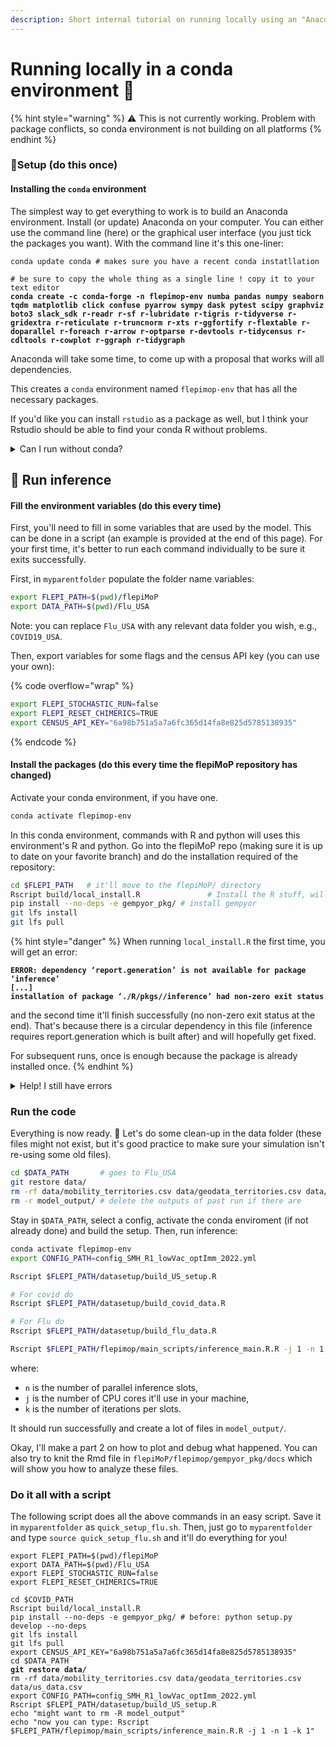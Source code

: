 ```yaml
---
description: Short internal tutorial on running locally using an "Anaconda" environment.
---
```


# Running locally in a conda environment 🐍



{% hint style="warning" %}
:warning: This is not currently working. Problem with package conflicts, so conda environment is not building on all platforms
{% endhint %}

### 🧱Setup (do this once)

#### Installing the `conda` environment

The simplest way to get everything to work is to build an Anaconda environment. Install (or update) Anaconda on your computer. You can either use the command line (here) or the graphical user interface (you just tick the packages you want). With the command line it's this one-liner:

<pre class="language-bash" data-overflow="wrap"><code class="lang-bash">conda update conda # makes sure you have a recent conda instatllation

# be sure to copy the whole thing as a single line ! copy it to your text editor
<strong>conda create -c conda-forge -n flepimop-env numba pandas numpy seaborn tqdm matplotlib click confuse pyarrow sympy dask pytest scipy graphviz boto3 slack_sdk r-readr r-sf r-lubridate r-tigris r-tidyverse r-gridextra r-reticulate r-truncnorm r-xts r-ggfortify r-flextable r-doparallel r-foreach r-arrow r-optparse r-devtools r-tidycensus r-cdltools r-cowplot r-ggraph r-tidygraph
</strong></code></pre>

Anaconda will take some time, to come up with a proposal that works will all dependencies.&#x20;

This creates a `conda` environment named `flepimop-env` that has all the necessary packages. &#x20;

If you'd like you can install `rstudio` as a package as well, but I think your Rstudio should be able to find your conda R without problems.

<details>

<summary>Can I run without conda?</summary>

Anaconda is the most reproducible way to run our model. However, you can still proceed without it. You can just carry on with the steps below without creating an environment.

**How to do it?** Just skip every line starting with `conda` and do not use the `--no-deps` flag when installing gempyor (so pip will install the dependencies). When running `local_install.R` there may be failures because some packages are missing. Install them as you usually do from R. The rest is the same as this tutorial.

</details>

## 🚀 Run inference

#### Fill the environment variables (do this every time)

First, you'll need to fill in some variables that are used by the model. This can be done in a script (an example is provided at the end of this page). For your first time, it's better to run each command individually to be sure it exits successfully.&#x20;

First, in `myparentfolder` populate the folder name variables:

```bash
export FLEPI_PATH=$(pwd)/flepiMoP
export DATA_PATH=$(pwd)/Flu_USA
```

Note: you can replace `Flu_USA` with any relevant data folder you wish, e.g., `COVID19_USA`.

Then, export variables for some flags and the census API key (you can use your own):

{% code overflow="wrap" %}
```bash
export FLEPI_STOCHASTIC_RUN=false
export FLEPI_RESET_CHIMERICS=TRUE
export CENSUS_API_KEY="6a98b751a5a7a6fc365d14fa8e825d5785138935"
```
{% endcode %}

#### Install the packages (do this every time the flepiMoP repository has changed)

Activate your conda environment, if you have one.

```bash
conda activate flepimop-env
```

In this conda environment, commands with R and python will uses this environment's R and python. Go into the flepiMoP repo (making sure it is up to date on your favorite branch) and do the installation required of the repository:

```bash
cd $FLEPI_PATH   # it'll move to the flepiMoP/ directory
Rscript build/local_install.R               # Install the R stuff, will fail
pip install --no-deps -e gempyor_pkg/ # install gempyor
git lfs install
git lfs pull
```

{% hint style="danger" %}
When running `local_install.R` the first time, you will get an error:&#x20;

<pre><code><strong>ERROR: dependency ‘report.generation’ is not available for package ‘inference’
</strong><strong>[...]
</strong><strong>installation of package ‘./R/pkgs//inference’ had non-zero exit status
</strong></code></pre>

and the second time it'll finish successfully (no non-zero exit status at the end). That's because there is a circular dependency in this file (inference requires report.generation which is built after) and will hopefully get fixed.&#x20;

For subsequent runs, once is enough because the package is already installed once.
{% endhint %}

<details>

<summary>Help! I still have errors</summary>

If you get an error because no cran mirror is selected, just create in your home directory a `.Rprofile`file:

{% code title="~/.Rprofile" lineNumbers="true" %}
```r
local({r <- getOption("repos")
       r["CRAN"] <- "http://cran.r-project.org" 
       options(repos=r)
})
```
{% endcode %}

Perhaps this should be added to the top of the local\_install.R script #todo

</details>

### Run the code

Everything is now ready. 🎉 Let's do some clean-up in the data folder (these files might not exist, but it's good practice to make sure your simulation isn't re-using some old files).

```bash
cd $DATA_PATH       # goes to Flu_USA
git restore data/
rm -rf data/mobility_territories.csv data/geodata_territories.csv data/us_data.csv
rm -r model_output/ # delete the outputs of past run if there are
```

Stay in `$DATA_PATH`, select a config, activate the conda enviroment (if not already done) and build the setup. Then, run inference:

```bash
conda activate flepimop-env
export CONFIG_PATH=config_SMH_R1_lowVac_optImm_2022.yml

Rscript $FLEPI_PATH/datasetup/build_US_setup.R

# For covid do
Rscript $FLEPI_PATH/datasetup/build_covid_data.R

# For Flu do
Rscript $FLEPI_PATH/datasetup/build_flu_data.R

Rscript $FLEPI_PATH/flepimop/main_scripts/inference_main.R.R -j 1 -n 1 -k 3
```

where:

* `n` is the number of parallel inference slots,
* `j` is the number of CPU cores it'll use in your machine,
* `k` is the number of iterations per slots.

It should run successfully and create a lot of files in `model_output/`.&#x20;

Okay, I'll make a part 2 on how to plot and debug what happened. You can also try to knit the Rmd file in `flepiMoP/flepimop/gempyor_pkg/docs` which will show you how to analyze these files.

### Do it all with a script

The following script does all the above commands in an easy script. Save it in `myparentfolder` as `quick_setup_flu.sh`. Then, just go to `myparentfolder` and type `source quick_setup_flu.sh` and it'll do everything for you!

<pre class="language-bash" data-title="quick_setup_flu.sh" data-line-numbers><code class="lang-bash">export FLEPI_PATH=$(pwd)/flepiMoP
export DATA_PATH=$(pwd)/Flu_USA
export FLEPI_STOCHASTIC_RUN=false
export FLEPI_RESET_CHIMERICS=TRUE

cd $COVID_PATH
Rscript build/local_install.R
pip install --no-deps -e gempyor_pkg/ # before: python setup.py develop --no-deps
git lfs install
git lfs pull
export CENSUS_API_KEY="6a98b751a5a7a6fc365d14fa8e825d5785138935"
cd $DATA_PATH
<strong>git restore data/
</strong>rm -rf data/mobility_territories.csv data/geodata_territories.csv data/us_data.csv
export CONFIG_PATH=config_SMH_R1_lowVac_optImm_2022.yml
Rscript $FLEPI_PATH/datasetup/build_US_setup.R
echo "might want to rm -R model_output"
echo "now you can type: Rscript $FLEPI_PATH/flepimop/main_scripts/inference_main.R.R -j 1 -n 1 -k 1"
</code></pre>



